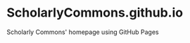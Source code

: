 ScholarlyCommons.github.io
==========================

Scholarly Commons' homepage using GitHub Pages
